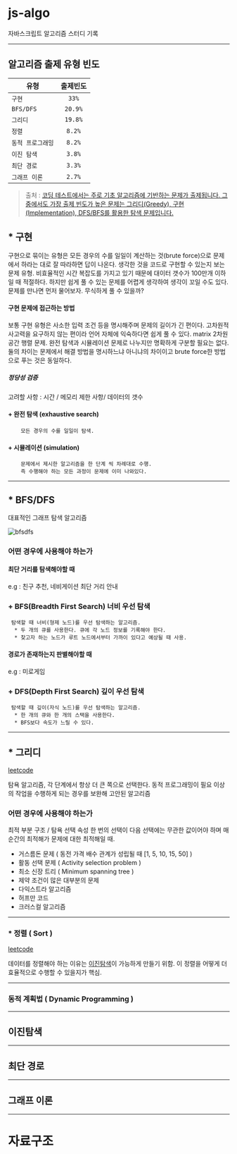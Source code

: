 # js-algo
자바스크립트 알고리즘 스터디 기록
___
## 알고리즘 출제 유형 빈도
| 유형 | 출제빈도 |
|---|:---:|
| `구현` | `33%` |
| `BFS/DFS` | `20.9%` |
| `그리디` | `19.8%` |
| `정렬` | `8.2%` |
| `동적 프로그래밍` | `8.2%` |
| `이진 탐색` | `3.8%` |
| `최단 경로` | `3.3%` |
| `그래프 이론` | `2.7%` |


> 출처 : [코딩 테스트에서는 주로 기초 알고리즘에 기반하는 문제가 출제됩니다.
그중에서도 가장 출제 빈도가 높은 문제는 그리디(Greedy), 구현(Implementation), DFS/BFS를 활용한 탐색 문제입니다.](https://realhanbit.co.kr/channel/category/category_view.html?cms_code=CMS7793635735)

## * 구현
구현으로 묶이는 유형은 모든 경우의 수를 일일이 계산하는 것(brute force)으로 문제에서 하라는 대로 잘 따라하면 답이 나온다. 생각한 것을 코드로 구현할 수 있는지 보는 문제 유형.
 비효율적인 시간 복잡도를 가지고 있기 때문에 대이터 갯수가 100만개 이하일 때 적절하다. 하지만 쉽게 풀 수 있는 문제를 어렵게 생각하여 생각이 꼬일 수도 있다. 문제를 만나면 먼저 물어보자. 무식하게 풀 수 있을까?

#### 구현 문제에 접근하는 방법
보통 구현 유형은 사소한 입력 조건 등을 명시해주며 문제의 길이가 긴 편이다.
고차원적 사고력을 요구하지 않는 편이라 언어 자체에 익숙하다면 쉽게 풀 수 있다.
 matrix 2차원 공간 행렬 문제.
 완전 탐색과 시뮬레이션 문제로 나누지만 명확하게 구분할 필요는 없다.
둘의 차이는 문제에서 해결 방법을 명시하느냐 아니냐의 차이이고
brute force한 방법으로 푸는 것은 동일하다.

 ##### 정당성 검증 
고려할 사항 : 시간 / 메모리 제한 사항/ 데이터의 갯수

#### + 완전 탐색 (exhaustive search)
        모든 경우의 수를 일일이 탐색.
#### + 시뮬레이션 (simulation)
        문제에서 제시한 알고리즘을 한 단계 씩 차례대로 수행.   
        즉 수행해야 하는 모든 과정이 문제에 이미 나와있다.

---
## * BFS/DFS
 대표적인 그래프 탐색 알고리즘   
 
 ![bfsdfs](https://res.cloudinary.com/practicaldev/image/fetch/s---f65OlYQ--/c_imagga_scale,f_auto,fl_progressive,h_420,q_auto,w_1000/https://dev-to-uploads.s3.amazonaws.com/i/e2ru41fjhqs4ombbcedf.png "bfs and dbf")
 
### 어떤 경우에 사용해야 하는가
#### 최단 거리를 탐색해야할 때
 e.g : 친구 추천, 네비게이션 최단 거리 안내
### + BFS(Breadth First Search) 너비 우선 탐색
     탐색할 때 너비(형제 노드)를 우선 탐색하는 알고리즘.
      * 두 개의 큐를 사용한다. 큐에 각 노드 정보를 기록해야 한다.
      * 찾고자 하는 노드가 루트 노드에서부터 가까이 있다고 예상될 때 사용.

#### 경로가 존재하는지 판별해야할 때
 e.g : 미로게임
### + DFS(Depth First Search) 깊이 우선 탐색
     탐색할 때 깊이(자식 노드)를 우선 탐색하는 알고리즘.
      * 한 개의 큐와 한 개의 스택을 사용한다.
      * BFS보다 속도가 느릴 수 있다.
---
## * 그리디
[leetcode](https://leetcode.com/problemset/algorithms/?topicSlugs=greedy)

 탐욕 알고리즘, 각 단계에서 항상 더 큰 쪽으로 선택한다.
 동적 프로그래밍이 필요 이상의 작업을 수행하게 되는 경우를 보완해 고안된 알고리즘

### 어떤 경우에 사용해야 하는가
 최적 부분 구조 / 탐욕 선택 속성
 한 번의 선택이 다음 선택에는 무관한 값이어야 하며 매 순간의 최적해가 문제에 대한 최적해일 때.
 
 * 거스름돈 문제 ( 동전 가격 배수 관계가 성립될 때 [1, 5, 10, 15, 50] )
 * 활동 선택 문제 ( Activity selection problem )
 * 최소 신장 트리 ( Minimum spanning tree ) 
 * 제약 조건이 많은 대부분의 문제
 * 다익스트라 알고리즘
 * 허프만 코드
 * 크러스컬 알고리즘
 
---
### * 정렬 ( Sort )
[leetcode](https://leetcode.com/problemset/algorithms/?topicSlugs=sort)

데이터를 정렬해야 하는 이유는 [이진탐색](#이진탐색)이 가능하게 만들기 위함.
이 정렬을 어떻게 더 효율적으로 수행할 수 있을지가 핵심.



---
### 동적 계획법 ( Dynamic Programming )

---
## 이진탐색
---
## 최단 경로
---
## 그래프 이론
---


# 자료구조
  ##
                           
